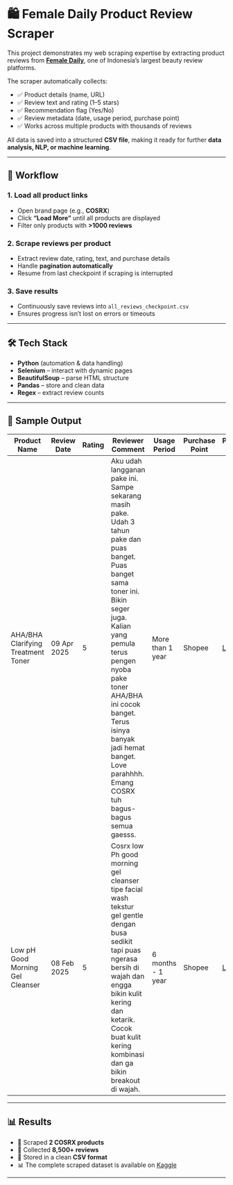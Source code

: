 # 🛍️ Female Daily Product Review Scraper  

This project demonstrates my web scraping expertise by extracting product reviews from **[Female Daily](https://reviews.femaledaily.com/)**, one of Indonesia’s largest beauty review platforms.  

The scraper automatically collects:  
- ✅ Product details (name, URL)  
- ✅ Review text and rating (1–5 stars)  
- ✅ Recommendation flag (Yes/No)  
- ✅ Review metadata (date, usage period, purchase point)  
- ✅ Works across multiple products with thousands of reviews  

All data is saved into a structured **CSV file**, making it ready for further **data analysis, NLP, or machine learning**.  

---

## 🚀 Workflow  

### 1. Load all product links  
- Open brand page (e.g., **COSRX**)  
- Click **“Load More”** until all products are displayed  
- Filter only products with **>1000 reviews**  

### 2. Scrape reviews per product  
- Extract review date, rating, text, and purchase details  
- Handle **pagination automatically**  
- Resume from last checkpoint if scraping is interrupted  

### 3. Save results  
- Continuously save reviews into `all_reviews_checkpoint.csv`  
- Ensures progress isn’t lost on errors or timeouts  

---

## 🛠️ Tech Stack  

- **Python** (automation & data handling)  
- **Selenium** – interact with dynamic pages  
- **BeautifulSoup** – parse HTML structure  
- **Pandas** – store and clean data  
- **Regex** – extract review counts  

---

## 📂 Sample Output  

| Product Name                          | Review Date | Rating | Reviewer Comment                                                                                                                                                                                                 | Usage Period        | Purchase Point | Product URL                                                                                                                        | Review Page |
|---------------------------------------|-------------|--------|-----------------------------------------------------------------------------------------------------------------------------------------------------------------------------------------------------------------|---------------------|----------------|------------------------------------------------------------------------------------------------------------------------------------|-------------|
| AHA/BHA Clarifying Treatment Toner    | 09 Apr 2025 | 5      | Aku udah langganan pake ini. Sampe sekarang masih pake. Udah 3 tahun pake dan puas banget. Puas banget sama toner ini. Bikin seger juga. Kalian yang pemula terus pengen nyoba pake toner AHA/BHA ini cocok banget. Terus isinya banyak jadi hemat banget. Love parahhhh. Emang COSRX tuh bagus-bagus semua gaesss. | More than 1 year    | Shopee         | [Link](https://reviews.femaledaily.com/products/cleanser/toner/cosrx/aha-bha-clarifying-treatment-toner)                           | 1           |
| Low pH Good Morning Gel Cleanser      | 08 Feb 2025 | 5      | Cosrx low Ph good morning gel cleanser tipe facial wash tekstur gel gentle dengan busa sedikit tapi puas ngerasa bersih di wajah dan engga bikin kulit kering dan ketarik. Cocok buat kulit kering kombinasi dan ga bikin breakout di wajah. | 6 months - 1 year  | Shopee         | [Link](https://reviews.femaledaily.com/products/cleanser/facial-wash/cosrx/good-morning-gel-cleanser)                             | 6           |

---

## 📊 Results  

- 🔗 Scraped **2 COSRX products**  
- 📝 Collected **8,500+ reviews**  
- 💾 Stored in a clean **CSV format**
- 📊 The complete scraped dataset is available on [Kaggle](https://www.kaggle.com/datasets/jessicaberliani/female-daily-cosrx/data)

---

